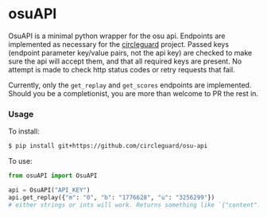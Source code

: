 # osuAPI

OsuAPI is a minimal python wrapper for the osu api. Endpoints are implemented as necessary for the [circleguard](https://github.com/circleguard/circleguard) project. Passed keys (endpoint parameter key/value pairs, not the api key) are checked to make sure the api will accept them, and that all required keys are present. No attempt is made to check http status codes or retry requests that fail.

Currently, only the `get_replay` and `get_scores` endpoints are implemented. Should you be a completionist, you are more than welcome to PR the rest in.

### Usage

To install:
```bash
$ pip install git+https://github.com/circleguard/osu-api
```

To use:
```python
from osuAPI import OsuAPI

api = OsuAPI("API_KEY")
api.get_replay({"m": "0", "b": "1776628", "u": "3256299"})
# either strings or ints will work. Returns something like `{"content":"XQAAIA....3fISw=","encoding":"base64"}`
```
